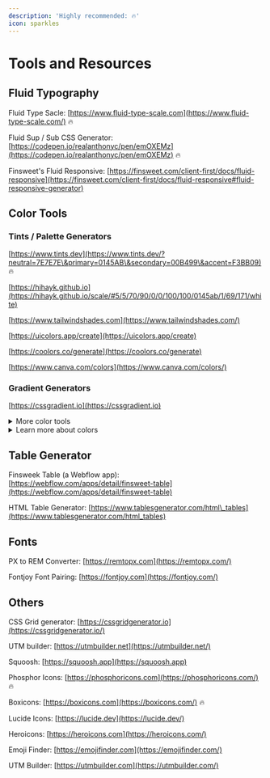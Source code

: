 ```yaml
---
description: 'Highly recommended: 🔥'
icon: sparkles
---
```


# Tools and Resources

## Fluid Typography

Fluid Type Sacle: [https://www.fluid-type-scale.com](https://www.fluid-type-scale.com/) 🔥

Fluid Sup / Sub CSS Generator: [https://codepen.io/realanthonyc/pen/emOXEMz](https://codepen.io/realanthonyc/pen/emOXEMz) 🔥

Finsweet's Fluid Responsive: [https://finsweet.com/client-first/docs/fluid-responsive](https://finsweet.com/client-first/docs/fluid-responsive#fluid-responsive-generator)



## Color Tools

### Tints / Palette Generators

[https://www.tints.dev](https://www.tints.dev/?neutral=7E7E7E\&primary=0145AB\&secondary=00B499\&accent=F3BB09) 🔥

[https://hihayk.github.io](https://hihayk.github.io/scale/#5/5/70/90/0/0/100/100/0145ab/1/69/171/white)

[https://www.tailwindshades.com](https://www.tailwindshades.com/)

[https://uicolors.app/create](https://uicolors.app/create)

[https://coolors.co/generate](https://coolors.co/generate)

[https://www.canva.com/colors](https://www.canva.com/colors/)

### Gradient Generators &#x20;

[https://cssgradient.io](https://cssgradient.io)

<details>

<summary>More color tools</summary>

[https://coolors.co/contrast-checker](https://coolors.co/contrast-checker)

[https://huemint.com](https://huemint.com/)

[https://www.color-hex.com](https://www.color-hex.com/)

[https://poolors.com](https://poolors.com/)

</details>

<details>

<summary>Learn more about colors</summary>

Knowing how others deal with color systems, palettes, naming, etc.

Tailwind Colors\
[https://tailwindcss.com/docs/customizing-colors](https://tailwindcss.com/docs/customizing-colors)

Google Dynamic Color in Material Design 3\
[https://m3.material.io/styles/color](https://m3.material.io/styles/color/system/overview)

Google Material 2 Color System\
[https://m2.material.io/design/color/the-color-system](https://m2.material.io/design/color/the-color-system.html)

Shopify Polaris - Palettes and Roles\
[https://polaris.shopify.com/design/colors/palettes-and-roles](https://polaris.shopify.com/design/colors/palettes-and-roles)

Shopify Polaris - Color Tokens\
[https://polaris.shopify.com/tokens/color](https://polaris.shopify.com/tokens/color)

</details>



## Table Generator

Finsweek Table (a Webflow app): [https://webflow.com/apps/detail/finsweet-table](https://webflow.com/apps/detail/finsweet-table)

HTML Table Generator: [https://www.tablesgenerator.com/html\_tables](https://www.tablesgenerator.com/html_tables)



## Fonts

PX to REM Converter: [https://remtopx.com](https://remtopx.com/)

Fontjoy Font Pairing: [https://fontjoy.com](https://fontjoy.com/)



## Others

CSS Grid generator: [https://cssgridgenerator.io](https://cssgridgenerator.io/)

UTM builder: [https://utmbuilder.net](https://utmbuilder.net/)

Squoosh: [https://squoosh.app](https://squoosh.app)

Phosphor Icons: [https://phosphoricons.com](https://phosphoricons.com/) 🔥

Boxicons: [https://boxicons.com](https://boxicons.com/) 🔥

Lucide Icons: [https://lucide.dev](https://lucide.dev/)

Heroicons: [https://heroicons.com](https://heroicons.com/)

Emoji Finder: [https://emojifinder.com](https://emojifinder.com/)

UTM Builder: [https://utmbuilder.com](https://utmbuilder.com/)



